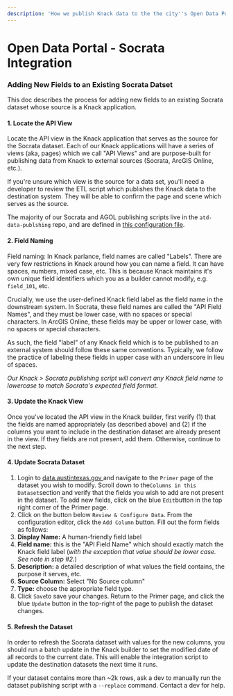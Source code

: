 ```yaml
---
description: 'How we publish Knack data to the the city''s Open Data Portal, aka Socrata.'
---
```


# Open Data Portal - Socrata Integration

### Adding New Fields to an Existing Socrata Datset

This doc describes the process for adding new fields to an existing Socrata dataset whose source is a Knack application.

#### 1. Locate the API View

Locate the API view in the Knack application that serves as the source for the Socrata dataset. Each of our Knack applications will have a series of views \(aka, pages\) which we call "API Views" and are purpose-built for publishing data from Knack to external sources \(Socrata, ArcGIS Online, etc.\).

If you're unsure which view is the source for a data set, you'll need a developer to review the ETL script which publishes the Knack data to the destination system. They will be able to confirm the page and scene which serves as the source.

The majority of our Socrata and AGOL publishing scripts live in the `atd-data-publshing` repo, and are defined in [this configuration file](https://github.com/cityofaustin/atd-data-publishing/blob/master/transportation-data-publishing/config/knack/config.py).

#### 2. Field Naming

Field naming: In Knack parlance, field names are called "Labels". There are very few restrictions in Knack around how you can name a field. It can have spaces, numbers, mixed case, etc. This is because Knack maintains it's own unique field identifiers which you as a builder cannot modify, e.g. `field_101`, etc.

Crucially, we use the user-defined Knack field label as the field name in the downstream system. In Socrata, these field names are called the "API Field Names", and they must be lower case, with no spaces or special characters. In ArcGIS Online, these fields may be upper or lower case, with no spaces or special characters.

As such, the field "label" of any Knack field which is to be published to an external system should follow these same conventions. Typically, we follow the practice of labeling these fields in upper case with an underscore in lieu of spaces.

_Our Knack &gt; Socrata publishing script will convert any Knack field name to lowercase to match Socrata's expected field format._

#### 3. Update the Knack View

Once you've located the API view in the Knack builder, first verify \(1\) that the fields are named appropriately \(as described above\) and \(2\) if the columns you want to include in the destination dataset are already present in the view. If they fields are not present, add them. Otherwise, continue to the next step.

#### 4. Update Socrata Dataset

1. Login to [data.austintexas.gov ](https://data.austintexas.gov/)and navigate to the `Primer` page of the dataset you wish to modify. Scroll down to the`Columns in this Dataset`section and verify that the fields you wish to add are not present in the dataset. To add new fields, click on the blue `Edit`button in the top right corner of the Primer page.
2. Click on the button below `Review & Configure Data`. From the configuration editor, click the `Add Column` button. Fill out the form fields as follows:
3. **Display Name:** A human-friendly field label
4. **Field name:** this is the "API Field Name" which should exactly match the Knack field label \(_with the exception that value should be lower case. See note in step \#2._\)
5. **Description:** a detailed description of what values the field contains, the purpose it serves, etc.
6. **Source Column:** Select "No Source column"
7. **Type:** choose the appropriate field type.
8. Click `Save`to save your changes. Return to the Primer page, and click the blue `Update` button in the top-right of the page to publish the dataset changes.

#### 5. Refresh the Dataset

In order to refresh the Socrata dataset with values for the new columns, you should run a batch update in the Knack builder to set the modified date of all records to the current date. This will enable the integration script to update the destination datasets the next time it runs.

If your dataset contains more than ~2k rows, ask  a dev to manually run the dataset publishing script with a `--replace` command. Contact a dev for help.

